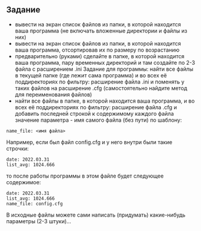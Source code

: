 ## Задание

- вывести на экран список файлов из папки, в которой находится ваша программа (не включать вложенные директории и файлы из них)
- вывести на экран список файлов из папки, в которой находится ваша программа, отсортировав их по размеру по возрастанию
- предварительно (руками) сделайте в папке, в которой находится ваша программа, пару временных директорий и там создайте по 2-3 файла с расширением .ini
Задание для программы: найти все файлы в текущей папке (где лежит сама программа) и во всех её поддиректориях по фильтру: расширение файла .ini и поменять у таких файлов на расширение .cfg (самостоятельно найдите метод для переименования файлов)
- найти все файлы в папке, в которой находится ваша программа, и во всех её поддиректориях по фильтру: расширение файла .cfg и добавить последней строкой к содержимому каждого файла значение параметра - имя самого файла (без пути) по шаблону:
```
name_file: <имя файла>
```
Например, если был файл config.cfg и у него внутри были такие строчки:
```
date: 2022.03.31
list_avg: 1024.666
```
то после работы программы в этом файле будет следующее содержимое:
```
date: 2022.03.31
list_avg: 1024.666
name_file: config.cfg
```
В исходные файлы можете сами написать (придумать) какие-нибудь параметры (2-3 штуки)...
